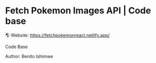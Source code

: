 # Fetch Pokemon Images API | Code base

🌎 Website: https://fetchpokemonreact.netlify.app/

Code Base

Author: Benito Ishimwe
